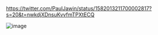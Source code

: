 https://twitter.com/PaulJawin/status/1582013211700002817?s=20&t=nwkdjXDnsuKvvfmTPXtECQ

![image](https://user-images.githubusercontent.com/34960418/196202017-bc069f2d-97d4-47ad-87d5-18bb0eea2718.png)





































































































